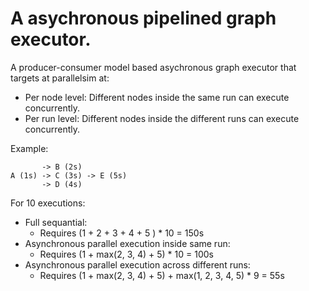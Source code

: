 # A asychronous pipelined graph executor.

A producer-consumer model based asychronous graph executor that targets at
parallelsim at:
- Per node level: Different nodes inside the same run can execute
  concurrently.
- Per run level: Different nodes inside the different runs can execute
  concurrently.

Example:

```text
       -> B (2s)
A (1s) -> C (3s) -> E (5s)
       -> D (4s)
```

For 10 executions:

- Full sequantial:
  - Requires (1 + 2 + 3 + 4 + 5 ) * 10 = 150s
- Asynchronous parallel execution inside same run:
  - Requires (1 + max(2, 3, 4) + 5) * 10 = 100s
- Asynchronous parallel execution across different runs:
  - Requires (1 + max(2, 3, 4) + 5) + max(1, 2, 3, 4, 5) * 9 = 55s
